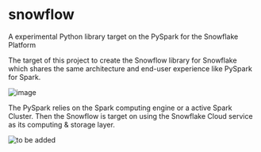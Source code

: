 # snowflow
A experimental Python library target on the PySpark for the Snowflake Platform

The target of this project to create the Snowflow library for Snowflake which shares the same architecture and end-user experience like PySpark for Spark. 

![image](https://github.com/user-attachments/assets/fbc82054-dc3b-4885-bb4e-de7290e14770)


The PySpark relies on the Spark computing engine or a active Spark Cluster. Then the Snowflow is target on using the Snowflake Cloud service as its computing & storage layer.

![to be added]()
